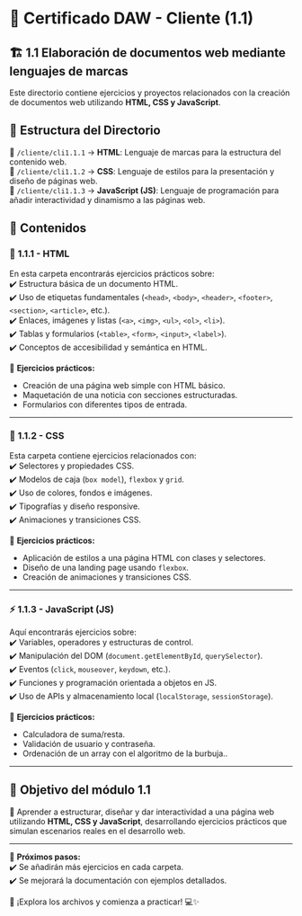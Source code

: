 # 📌 Certificado DAW - Cliente (1.1)  

## 🏗️ 1.1 Elaboración de documentos web mediante lenguajes de marcas  

Este directorio contiene ejercicios y proyectos relacionados con la creación de documentos web utilizando **HTML, CSS y JavaScript**.  

## 📂 Estructura del Directorio  

📁 `/cliente/cli1.1.1` → **HTML**: Lenguaje de marcas para la estructura del contenido web.  
📁 `/cliente/cli1.1.2` → **CSS**: Lenguaje de estilos para la presentación y diseño de páginas web.  
📁 `/cliente/cli1.1.3` → **JavaScript (JS)**: Lenguaje de programación para añadir interactividad y dinamismo a las páginas web.  

## 📌 Contenidos  

### 📝 **1.1.1 - HTML**  
En esta carpeta encontrarás ejercicios prácticos sobre:  
✔️ Estructura básica de un documento HTML.  
✔️ Uso de etiquetas fundamentales (`<head>`, `<body>`, `<header>`, `<footer>`, `<section>`, `<article>`, etc.).  
✔️ Enlaces, imágenes y listas (`<a>`, `<img>`, `<ul>`, `<ol>`, `<li>`).  
✔️ Tablas y formularios (`<table>`, `<form>`, `<input>`, `<label>`).  
✔️ Conceptos de accesibilidad y semántica en HTML.  

📌 **Ejercicios prácticos:**  
- Creación de una página web simple con HTML básico.  
- Maquetación de una noticia con secciones estructuradas.  
- Formularios con diferentes tipos de entrada.  

---

### 🎨 **1.1.2 - CSS**  
Esta carpeta contiene ejercicios relacionados con:  
✔️ Selectores y propiedades CSS.  
✔️ Modelos de caja (`box model`), `flexbox` y `grid`.  
✔️ Uso de colores, fondos e imágenes.  
✔️ Tipografías y diseño responsive.  
✔️ Animaciones y transiciones CSS.  

📌 **Ejercicios prácticos:**  
- Aplicación de estilos a una página HTML con clases y selectores.  
- Diseño de una landing page usando `flexbox`.  
- Creación de animaciones y transiciones CSS.  

---

### ⚡ **1.1.3 - JavaScript (JS)**  
Aquí encontrarás ejercicios sobre:  
✔️ Variables, operadores y estructuras de control.  
✔️ Manipulación del DOM (`document.getElementById`, `querySelector`).  
✔️ Eventos (`click`, `mouseover`, `keydown`, etc.).  
✔️ Funciones y programación orientada a objetos en JS.  
✔️ Uso de APIs y almacenamiento local (`localStorage`, `sessionStorage`).  

📌 **Ejercicios prácticos:**  
- Calculadora de suma/resta.  
- Validación de usuario y contraseña.  
- Ordenación de un array con el algoritmo de la burbuja..  

---

## 🎯 **Objetivo del módulo 1.1**  
📌 Aprender a estructurar, diseñar y dar interactividad a una página web utilizando **HTML, CSS y JavaScript**, desarrollando ejercicios prácticos que simulan escenarios reales en el desarrollo web.  

---

🚀 **Próximos pasos:**  
✔️ Se añadirán más ejercicios en cada carpeta.  
✔️ Se mejorará la documentación con ejemplos detallados.  

📌 ¡Explora los archivos y comienza a practicar! 💻✨  
